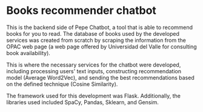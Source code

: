 # Books recommender chatbot
This is the backend side of Pepe Chatbot, a tool that is able to recommend books for you to read.
The database of books used by the developed services was created from scratch by scraping
the information from the OPAC web page (a web page offered by Universidad del Valle for consulting book availability).

This is where the necessary services for the chatbot were developed, including processing users' text inputs, 
constructing recommendation model (Average Word2Vec), and sending the best recommendations based on the
defined technique (Cosine Similarity). 

The framework used for this development was Flask. Additionally, the libraries used included SpaCy, Pandas, Sklearn, and Gensim.
